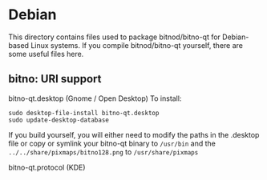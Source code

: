 
Debian
====================
This directory contains files used to package bitnod/bitno-qt
for Debian-based Linux systems. If you compile bitnod/bitno-qt yourself, there are some useful files here.

## bitno: URI support ##


bitno-qt.desktop  (Gnome / Open Desktop)
To install:

	sudo desktop-file-install bitno-qt.desktop
	sudo update-desktop-database

If you build yourself, you will either need to modify the paths in
the .desktop file or copy or symlink your bitno-qt binary to `/usr/bin`
and the `../../share/pixmaps/bitno128.png` to `/usr/share/pixmaps`

bitno-qt.protocol (KDE)

